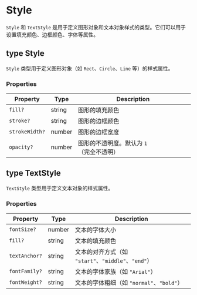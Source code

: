 # Style

`Style` 和 `TextStyle` 是用于定义图形对象和文本对象样式的类型。它们可以用于设置填充颜色、边框颜色、字体等属性。

## type Style

`Style` 类型用于定义图形对象（如 `Rect`、`Circle`、`Line` 等）的样式属性。

### Properties

| Property       | Type   | Description                              |
| -------------- | ------ | ---------------------------------------- |
| `fill?`        | string | 图形的填充颜色                           |
| `stroke?`      | string | 图形的边框颜色                           |
| `strokeWidth?` | number | 图形的边框宽度                           |
| `opacity?`     | number | 图形的不透明度。默认为 `1`（完全不透明） |

## type TextStyle

`TextStyle` 类型用于定义文本对象的样式属性。

### Properties

| Property      | Type   | Description                                         |
| ------------- | ------ | --------------------------------------------------- |
| `fontSize?`   | number | 文本的字体大小                                      |
| `fill?`       | string | 文本的填充颜色                                      |
| `textAnchor?` | string | 文本的对齐方式（如 `"start"`、`"middle"`、`"end"`） |
| `fontFamily?` | string | 文本的字体家族（如 `"Arial"`）                      |
| `fontWeight?` | string | 文本的字体粗细（如 `"normal"`、`"bold"`）           |
